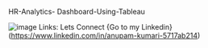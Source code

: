HR-Analytics- Dashboard-Using-Tableau 

![image](https://github.com/AnupamkumariAkr/HR-Analytics-Dashboard-Using---Tableau/assets/157566167/e31cad63-c621-453e-a793-821949e24951)
Links: 
Lets Connect 
{Go to my Linkedin}(https://www.linkedin.com/in/anupam-kumari-5717ab214)
